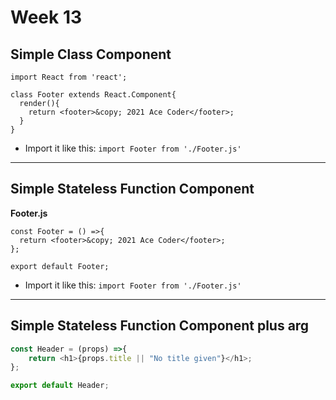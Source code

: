 # Week 13

## Simple Class Component

```
import React from 'react';

class Footer extends React.Component{
  render(){
    return <footer>&copy; 2021 Ace Coder</footer>;
  }
}
```

- Import it like this: `import Footer from './Footer.js'`

<hr>

## Simple Stateless Function Component 

**Footer.js**
```
const Footer = () =>{
  return <footer>&copy; 2021 Ace Coder</footer>;
};

export default Footer;
```

- Import it like this: `import Footer from './Footer.js'`

<hr>

## Simple Stateless Function Component plus arg

```js
const Header = (props) =>{
    return <h1>{props.title || "No title given"}</h1>;
};

export default Header;
```

